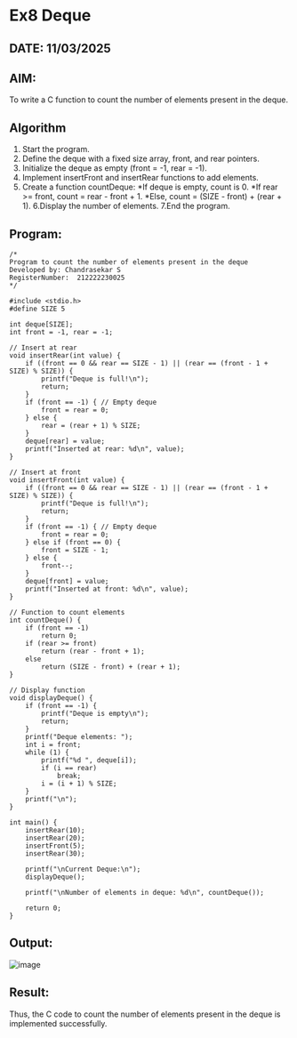 # Ex8 Deque
## DATE: 11/03/2025
## AIM:
To write a C function to count the number of elements present in the deque.

## Algorithm
1. Start the program.
2. Define the deque with a fixed size array, front, and rear pointers.
3. Initialize the deque as empty (front = -1, rear = -1).
4. Implement insertFront and insertRear functions to add elements.  
5. Create a function countDeque:
 *If deque is empty, count is 0.
 *If rear >= front, count = rear - front + 1.
 *Else, count = (SIZE - front) + (rear + 1).
6.Display the number of elements.
7.End the program.

## Program:
```
/*
Program to count the number of elements present in the deque
Developed by: Chandrasekar S
RegisterNumber:  212222230025
*/

#include <stdio.h>
#define SIZE 5

int deque[SIZE];
int front = -1, rear = -1;

// Insert at rear
void insertRear(int value) {
    if ((front == 0 && rear == SIZE - 1) || (rear == (front - 1 + SIZE) % SIZE)) {
        printf("Deque is full!\n");
        return;
    }
    if (front == -1) { // Empty deque
        front = rear = 0;
    } else {
        rear = (rear + 1) % SIZE;
    }
    deque[rear] = value;
    printf("Inserted at rear: %d\n", value);
}

// Insert at front
void insertFront(int value) {
    if ((front == 0 && rear == SIZE - 1) || (rear == (front - 1 + SIZE) % SIZE)) {
        printf("Deque is full!\n");
        return;
    }
    if (front == -1) { // Empty deque
        front = rear = 0;
    } else if (front == 0) {
        front = SIZE - 1;
    } else {
        front--;
    }
    deque[front] = value;
    printf("Inserted at front: %d\n", value);
}

// Function to count elements
int countDeque() {
    if (front == -1)
        return 0;
    if (rear >= front)
        return (rear - front + 1);
    else
        return (SIZE - front) + (rear + 1);
}

// Display function
void displayDeque() {
    if (front == -1) {
        printf("Deque is empty\n");
        return;
    }
    printf("Deque elements: ");
    int i = front;
    while (1) {
        printf("%d ", deque[i]);
        if (i == rear)
            break;
        i = (i + 1) % SIZE;
    }
    printf("\n");
}

int main() {
    insertRear(10);
    insertRear(20);
    insertFront(5);
    insertRear(30);

    printf("\nCurrent Deque:\n");
    displayDeque();

    printf("\nNumber of elements in deque: %d\n", countDeque());

    return 0;
}
```

## Output:

![image](https://github.com/user-attachments/assets/7f41ef8b-ebe5-41cb-a311-3838b04c01b7)

## Result:
Thus, the C code to count the number of elements present in the deque is implemented successfully.
